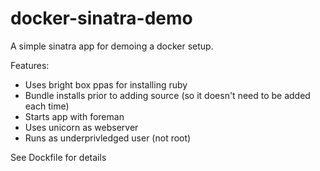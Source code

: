 docker-sinatra-demo
===================

A simple sinatra app for demoing a docker setup.

Features:
* Uses bright box ppas for installing ruby
* Bundle installs prior to adding source (so it doesn't need to be added each time)
* Starts app with foreman
* Uses unicorn as webserver
* Runs as underprivledged user (not root)

See Dockfile for details
